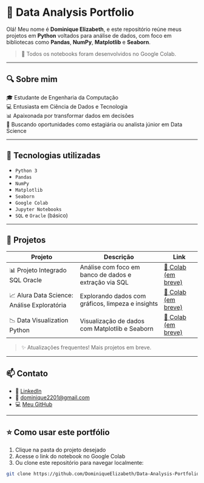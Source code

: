 # 🧪 Data Analysis Portfolio

Olá! Meu nome é **Dominique Elizabeth**, e este repositório reúne meus projetos em **Python** voltados para análise de dados, com foco em bibliotecas como **Pandas**, **NumPy**, **Matplotlib** e **Seaborn**.

> 📍 Todos os notebooks foram desenvolvidos no Google Colab.

---

## 🔍 Sobre mim

🎓 Estudante de Engenharia da Computação  
💻 Entusiasta em Ciência de Dados e Tecnologia  
📊 Apaixonada por transformar dados em decisões  
🚀 Buscando oportunidades como estagiária ou analista júnior em Data Science  

---

## 🧰 Tecnologias utilizadas

- `Python 3`
- `Pandas`
- `NumPy`
- `Matplotlib`
- `Seaborn`
- `Google Colab`
- `Jupyter Notebooks`
- `SQL` e `Oracle` (básico)

---

## 📁 Projetos

| Projeto | Descrição | Link |
|--------|-----------|------|
| 📊 Projeto Integrado SQL Oracle | Análise com foco em banco de dados e extração via SQL | [🔗 Colab (em breve)](#) |
| 📈 Alura Data Science: Análise Exploratória | Explorando dados com gráficos, limpeza e insights | [🔗 Colab (em breve)](#) |
| 📉 Data Visualization Python | Visualização de dados com Matplotlib e Seaborn | [🔗 Colab (em breve)](#) |

> ✨ Atualizações frequentes! Mais projetos em breve.

---

## 📫 Contato

- 💼 [LinkedIn](https://www.linkedin.com/in/dominiqueelizabethlimagil)
- 📧 dominique2201@gmail.com
- 💻 [Meu GitHub](https://github.com/DominiqueElizabeth)

---

## ⭐ Como usar este portfólio

1. Clique na pasta do projeto desejado
2. Acesse o link do notebook no Google Colab
3. Ou clone este repositório para navegar localmente:

```bash
git clone https://github.com/DominiqueElizabeth/Data-Analysis-Portfolio.git
